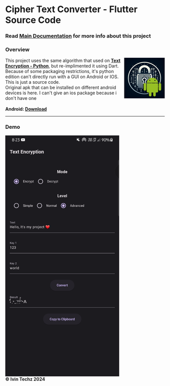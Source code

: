 # Cipher Text Converter - Flutter Source Code

### Read <b>[Main Documentation](https://github.com/ivin-titus/Text-Encryption/blob/master/README.md)</b> for more info about this project


### Overview 
<img src="logo_android.png" width="128" height="128" alt="text-encryption" align="right" />

This project uses the same algorithm that used on **[Text Encryption - Python](https://github.com/ivin-titus/Text-Encryption/tree/master/text_encryption_python)**, but re-implimented it using Dart.<br>
Because of some packaging restrictions, it's python edition can't directly run with a GUI on Android or IOS. This is just a source code. <br> Original apk that can be installed on different android devices is here. I can't give an ios package because i don't  have one <br> <br>  <b> Android: [Download](https://download1321.mediafire.com/nlt9np0h4heghBkA13g8nfw3gsUT9Ox9JPFTXIBNpiXOHXSYt5hZ3uDwMmpcb25pHJ8PEse2QgtLVxJPMnNa13E14i5-ZpLkdt9wg1w14vq65C50TNLhFZDdFj_5JMU6glRzBFyKptz8VvrcqJIl-EnfJ4WfqCyurppyuzYJ0w/npikkymx3hleurt/Text+Encryption.apk)</b>

---

### Demo
<img src="demo_android.png" width="360" height="760" alt="text-encryption" align="center" />
<br>
<b>©️ Ivin Techz 2024</b>
